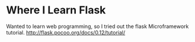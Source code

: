# Where I Learn Flask

Wanted to learn web programming, so I tried out the flask Microframework tutorial.
http://flask.pocoo.org/docs/0.12/tutorial/
